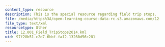 ```yaml
---
content_type: resource
description: This is the special resource regarding field trip stops.
file: /media/https%3A/open-learning-course-data-rc.s3.amazonaws.com/12-001-introduction-to-geology-fall-2013/97f28b51c2d76bbffa1213260d56c281_12.001_Field_TripStops2014.kml
file_type: text/xml
resourcetype: Other
title: 12.001_Field_TripStops2014.kml
uid: 97f28b51-c2d7-6bbf-fa12-13260d56c281
---
```

